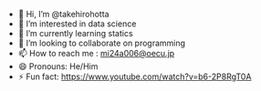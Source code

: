 - 👋 Hi, I’m @takehirohotta
- 👀 I’m interested in data science
- 🌱 I’m currently learning statics
- 💞️ I’m looking to collaborate on programming
- 📫 How to reach me : mi24a006@oecu.jp
- 😄 Pronouns: He/Him
- ⚡ Fun fact: https://www.youtube.com/watch?v=b6-2P8RgT0A

<!---
takehirohotta/takehirohotta is a ✨ special ✨ repository because its `README.md` (this file) appears on your GitHub profile.
You can click the Preview link to take a look at your changes.
--->
